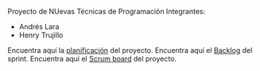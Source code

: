Proyecto de NUevas Técnicas de Programación
Integrantes:
- Andrés Lara
- Henry Trujillo

Encuentra aquí la [planificación](https://drive.google.com/open?id=1MhvLfqhMAY31Juw6owaRdDubXKWF6ekfnddxBr3ZzMg) del proyecto.
Encuentra aquí el [Backlog](https://drive.google.com/open?id=1XoCZ8QygcaFWhir_MMFjvt51ql-Pwao3UBzEbPYs448) del sprint.
Encuentra aquí el [Scrum board](https://trello.com/b/k7ZeRxMh) del proyecto.